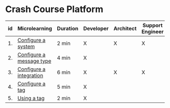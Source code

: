 # Crash Course Platform


| id | Microlearning | Duration | Developer | Architect | Support<br>Engineer |
| ---- | ---- | ---- | ---- | ---- | ---- |
|1. |[Configure a system](microlearning-configure-a-system.md)| 2 min | X | X | X |
|2. |[Configure a message type](microlearning-configure-a-message-type.md)| 4 min | X | | |
|3. |[Configure a integration](microlearning-configure-a-integration.md)| 6 min | X | X | X |
|4. |[Configure a tag](microlearning-configure-a-tag.md)| 5 min | X | | | 
|5. |[Using a tag](microlearning-using-a-tag.md)| 2 min | X | | |